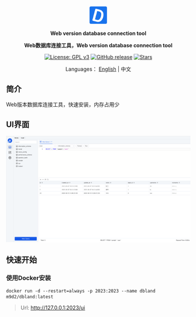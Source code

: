 <p align="center"><a href="https://github.com/m9d2/dbland"><img src="https://github.com/m9d2/store/blob/main/img/logo.png?raw=true" alt="DBLAND" width="48" /></a></p>
<p align="center"><b>Web version database connection tool</b></p>
<p align="center"><b>Web数据库连接工具，Web version database connection tool</b></p>
<div align="center">
<p align="center">
  <a href="https://www.gnu.org/licenses/gpl-3.0.html"><img src="https://shields.io/github/license/m9d2/dbland?color=%231890FF" alt="License: GPL v3"></a>
  <a href="https://github.com/m9d2/dbland/releases"><img src="https://img.shields.io/github/v/release/m9d2/dbland" alt="GitHub release"></a>
  <a href="https://github.com/m9d2/dbland"><img src="https://img.shields.io/github/stars/m9d2/dbland?color=%231890FF&style=flat-square" alt="Stars"></a>

Languages： [English](README.md) | 中文
</p>
</div>



## 简介
Web版本数据库连接工具，快速安装，内存占用少

## UI界面

![UI界面](https://github.com/m9d2/store/blob/main/img/iShot_2023-09-15_12.07.03.png)

## 快速开始
### 使用Docker安装

```
docker run -d --restart=always -p 2023:2023 --name dbland m9d2/dbland:latest
```
> Url: http://127.0.0.1:2023/ui
